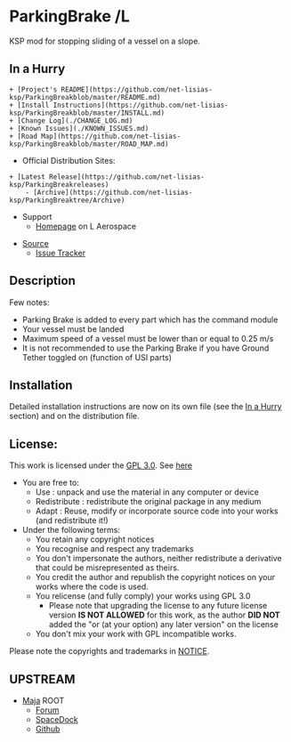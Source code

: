 # ParkingBrake /L

KSP mod for stopping sliding of a vessel on a slope.


## In a Hurry

<!--	+ [Homepage](http://ksp.lisias.net/add-ons/ParkingBreak) on L Aerospace -->
	+ [Project's README](https://github.com/net-lisias-ksp/ParkingBreakblob/master/README.md)
	+ [Install Instructions](https://github.com/net-lisias-ksp/ParkingBreakblob/master/INSTALL.md)
	+ [Change Log](./CHANGE_LOG.md)
	+ [Known Issues](./KNOWN_ISSUES.md)
	+ [Road Map](https://github.com/net-lisias-ksp/ParkingBreakblob/master/ROAD_MAP.md)
* Official Distribution Sites:
<!--	+ [CurseForge](https://kerbal.curseforge.com/projects/ParkingBreak) -->
<!--	+ [SpaceDock](https://spacedock.info/mod/127/ParkingBreak) -->
	+ [Latest Release](https://github.com/net-lisias-ksp/ParkingBreakreleases)
		- [Archive](https://github.com/net-lisias-ksp/ParkingBreaktree/Archive)
* Support
	+ [Homepage](http://ksp.lisias.net/add-ons/ParkingBreakSupport/) on L Aerospace
<!--	+ [Forum](https://forum.kerbalspaceprogram.com/index.php?/topic/*-*/) -->
<!--	+ [Discussions on Github](https://github.com/net-lisias-ksp/ParkingBreakdiscussions/categories/support) -->
* [Source](https://github.com/net-lisias-ksp/ParkingBreak)
	+ [Issue Tracker](https://github.com/net-lisias-ksp/ParkingBreak/issues)


## Description

Few notes:

* Parking Brake is added to every part which has the command module
* Your vessel must be landed
* Maximum speed of a vessel must be lower than or equal to 0.25 m/s
* It is not recommended to use the Parking Brake if you have Ground Tether toggled on (function of USI parts)


## Installation

Detailed installation instructions are now on its own file (see the [In a Hurry](#in-a-hurry) section) and on the distribution file.

## License:

This work is licensed under the [GPL 3.0](https://www.gnu.org/licenses/gpl-3.0.txt). See [here](./LICENSE)

+ You are free to:
	- Use : unpack and use the material in any computer or device
	- Redistribute : redistribute the original package in any medium
	- Adapt : Reuse, modify or incorporate source code into your works (and redistribute it!)
+ Under the following terms:
	- You retain any copyright notices
	- You recognise and respect any trademarks
	- You don't impersonate the authors, neither redistribute a derivative that could be misrepresented as theirs.
	- You credit the author and republish the copyright notices on your works where the code is used.
	- You relicense (and fully comply) your works using GPL 3.0
		- Please note that upgrading the license to any future license version  **IS NOT ALLOWED** for this work, as the author **DID NOT**
 added the "or (at your option) any later version" on the license
	- You don't mix your work with GPL incompatible works.

Please note the copyrights and trademarks in [NOTICE](./NOTICE).


## UPSTREAM

* [Maja](https://forum.kerbalspaceprogram.com/index.php?/profile/168379-maja/) ROOT
	+ [Forum](https://forum.kerbalspaceprogram.com/index.php?/topic/180083-*)
	+ [SpaceDock](https://spacedock.info/mod/2018/Parking%20Brake)
	+ [Github](https://github.com/jarosm/KSP-ParkingBrake)
